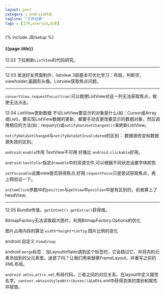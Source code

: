 ```yaml
---
layout: post
category : android开发
tagline: "工作记录"
tags : [工作,android,记录]
---
```

{% include JB/setup %}

<h4>{{page.title}}</h4>

12.02 下拉刷新`ListVIew`的代码研究。

---

12.03 发送好友界面制作，listview 3部基本可优化学习：布局，判断空，viewholder,画圆形头像。Listview获取焦点问题。

---

`convertView.requestFocus(true)`可以致使ListView对这一列无法获取焦点，致使无法点击。

12.04 ListView更新数据
不论ListView要显示的对象是什么(如：Cursor或Array或List)，要实现ListView数据的更新，都要手动去更改要显示的数据对象，然后调用相应的方法(如：requery()或`notifyDataSetChanged())`来刷新ListView。

`notifyDataSetChanged`与`notifyDataSetInvalidated`的区别：
数据源改变和数据源失效的区别。

`android:enable`作用 TextView不可用 好像比 `android:clickable`好用。

`android:textColor`指定`drawable`中的资源文件,可以根据不同状态设置字体颜色

`setFocusable`设置view能否获得焦点,好用.`requestFocus`只是尝试获取焦点，再上网验证一下。

`onItemClick`参数中的`position`与`getView`中`position`中是有区别的，前者算上了headView;

------

12.05 Bundle传值。`getIntnet().getExtra()`获得值。

BitmapFactory无法读取超大图片，利用BitmapFactory.Options的优化

图片占用内存的算法 `width*height*Config` 图片比例的变化

android 自定义 `ViewGroup`

android `merge`标签：当LayoutInflater遇到这个标签时，它会跳过它，并将<merge />内的元素添加到<merge />的父元素里。迷惑了吗？让我们用<merge />来替换FrameLayout，并重写之前的XML布局。

`android xmlns`,`attrs.xml`,布局代码，三者之间的对应关系。在layout中定义属性名字。`context.obtainStyledAttributes()`从attrs.xml中获得具体的类别和属性并赋值。

